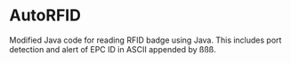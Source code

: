 # AutoRFID
Modified Java code for reading RFID badge using Java. This includes port detection and alert of EPC ID in ASCII appended by ßßß.
